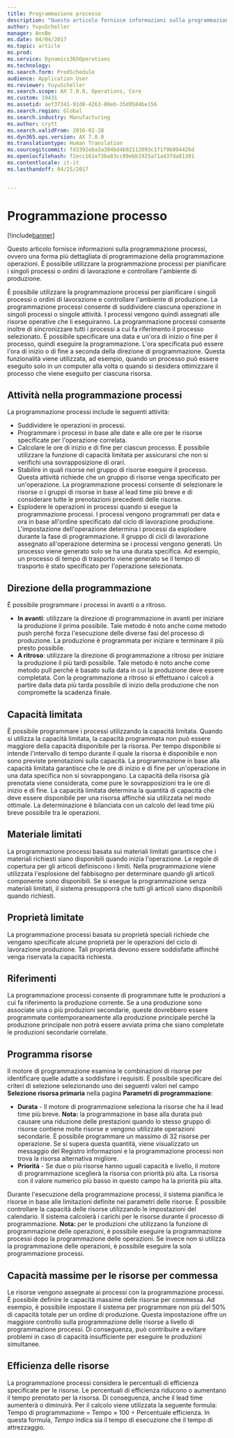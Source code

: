 ```yaml
---
title: Programmazione processo
description: "Questo articolo fornisce informazioni sulla programmazione processi, ovvero una forma più dettagliata di programmazione della programmazione operazioni. È possibile utilizzare la programmazione processi per pianificare i singoli processi o ordini di lavorazione e controllare l&quot;ambiente di produzione."
author: YuyuScheller
manager: AnnBe
ms.date: 04/04/2017
ms.topic: article
ms.prod: 
ms.service: Dynamics365Operations
ms.technology: 
ms.search.form: ProdSchedule
audience: Application User
ms.reviewer: YuyuScheller
ms.search.scope: AX 7.0.0, Operations, Core
ms.custom: 19431
ms.assetid: aef37341-91d8-4263-80eb-35d9584be156
ms.search.region: Global
ms.search.industry: Manufacturing
ms.author: crytt
ms.search.validFrom: 2016-02-28
ms.dyn365.ops.version: AX 7.0.0
ms.translationtype: Human Translation
ms.sourcegitcommit: fd3392eba3a394bd4b92112093c1f1f9b894426d
ms.openlocfilehash: f2ecc161e73ba83cc89ebb1925a71ad37da81301
ms.contentlocale: it-it
ms.lasthandoff: 04/25/2017


---
```


# <a name="job-scheduling"></a>Programmazione processo

[!include[banner](../includes/banner.md)]


Questo articolo fornisce informazioni sulla programmazione processi, ovvero una forma più dettagliata di programmazione della programmazione operazioni. È possibile utilizzare la programmazione processi per pianificare i singoli processi o ordini di lavorazione e controllare l'ambiente di produzione.

È possibile utilizzare la programmazione processi per pianificare i singoli processi o ordini di lavorazione e controllare l'ambiente di produzione. La programmazione processi consente di suddividere ciascuna operazione in singoli processi o singole attività. I processi vengono quindi assegnati alle risorse operative che li eseguiranno. La programmazione processi consente inoltre di sincronizzare tutti i processi a cui fa riferimento il processo selezionato. È possibile specificare una data e un'ora di inizio o fine per il processo, quindi eseguire la programmazione. L'ora specificata può essere l'ora di inizio o di fine a seconda della direzione di programmazione. Questa funzionalità viene utilizzata, ad esempio, quando un processo può essere eseguito solo in un computer alla volta o quando si desidera ottimizzare il processo che viene eseguito per ciascuna risorsa.

## <a name="tasks-in-the-job-scheduling-process"></a>Attività nella programmazione processi
La programmazione processi include le seguenti attività:

-   Suddividere le operazioni in processi.
-   Programmare i processi in base alle date e alle ore per le risorse specificate per l'operazione correlata.
-   Calcolare le ore di inizio e di fine per ciascun processo. È possibile utilizzare la funzione di capacità limitata per assicurarsi che non si verifichi una sovrapposizione di orari.
-   Stabilire in quali risorse nel gruppo di risorse eseguire il processo. Questa attività richiede che un gruppo di risorse venga specificato per un'operazione. La programmazione processi consente di selezionare le risorse o i gruppi di risorse in base al lead time più breve e di considerare tutte le prenotazioni precedenti delle risorse.
-   Esplodere le operazioni in processi quando si esegue la programmazione processi. I processi vengono programmati per data e ora in base all'ordine specificato dal ciclo di lavorazione produzione. L'impostazione dell'operazione determina i processi da esplodere durante la fase di programmazione. Il gruppo di cicli di lavorazione assegnato all'operazione determina se i processi vengono generati. Un processo viene generato solo se ha una durata specifica. Ad esempio, un processo di tempo di trasporto viene generato se il tempo di trasporto è stato specificato per l'operazione selezionata.

## <a name="scheduling-direction"></a>Direzione della programmazione
È possibile programmare i processi in avanti o a ritroso.

-   **In avanti**: utilizzare la direzione di programmazione in avanti per iniziare la produzione il prima possibile. Tale metodo è noto anche come metodo push perché forza l'esecuzione delle diverse fasi del processo di produzione. La produzione è programmata per iniziare e terminare il più presto possibile.
-   **A ritroso**: utilizzare la direzione di programmazione a ritroso per iniziare la produzione il più tardi possibile. Tale metodo è noto anche come metodo pull perché è basato sulla data in cui la produzione deve essere completata. Con la programmazione a ritroso si effettuano i calcoli a partire dalla data più tarda possibile di inizio della produzione che non compromette la scadenza finale.

## <a name="finite-capacity"></a>Capacità limitata
È possibile programmare i processi utilizzando la capacità limitata. Quando si utilizza la capacità limitata, la capacità programmata non può essere maggiore della capacità disponibile per la risorsa. Per tempo disponibile si intende l'intervallo di tempo durante il quale la risorsa è disponibile e non sono previste prenotazioni sulla capacità. La programmazione in base alla capacità limitata garantisce che le ore di inizio e di fine per un'operazione in una data specifica non si sovrappongano. La capacità della risorsa già prenotata viene considerata, come pure le sovrapposizioni tra le ore di inizio e di fine. La capacità limitata determina la quantità di capacità che deve essere disponibile per una risorsa affinché sia utilizzata nel modo ottimale. La determinazione è bilanciata con un calcolo del lead time più breve possibile tra le operazioni.

## <a name="finite-materials"></a>Materiale limitati
La programmazione processi basata sui materiali limitati garantisce che i materiali richiesti siano disponibili quando inizia l'operazione. Le regole di copertura per gli articoli definiscono i limiti. Nella programmazione viene utilizzata l'esplosione del fabbisogno per determinare quando gli articoli componente sono disponibili. Se si esegue la programmazione senza materiali limitati, il sistema presupporrà che tutti gli articoli siano disponibili quando richiesti.

## <a name="finite-properties"></a>Proprietà limitate
La programmazione processi basata su proprietà speciali richiede che vengano specificate alcune proprietà per le operazioni del ciclo di lavorazione produzione. Tali proprietà devono essere soddisfatte affinché venga riservata la capacità richiesta.

## <a name="references"></a>Riferimenti
La programmazione processi consente di programmare tutte le produzioni a cui fa riferimento la produzione corrente. Se a una produzione sono associate una o più produzioni secondarie, queste dovrebbero essere programmate contemporaneamente alla produzione principale perché la produzione principale non potrà essere avviata prima che siano completate le produzioni secondarie correlate.

## <a name="schedule-resources"></a>Programma risorse
Il motore di programmazione esamina le combinazioni di risorse per identificare quelle adatte a soddisfare i requisiti. È possibile specificare dei criteri di selezione selezionando uno dei seguenti valori nel campo **Selezione risorsa primaria** nella pagina **Parametri di programmazione**:

-   **Durata** - Il motore di programmazione seleziona la risorse che ha il lead time più breve. **Nota:** la programmazione in base alla durata può causare una riduzione delle prestazioni quando lo stesso gruppo di risorse contiene molte risorse e vengono utilizzate operazioni secondarie. È possibile programmare un massimo di 32 risorse per operazione. Se si supera questa quantità, viene visualizzato un messaggio del Registro informazioni e la programmazione processi non trova la risorsa alternativa migliore.
-   **Priorità** - Se due o più risorse hanno uguali capacità e livello, il motore di programmazione sceglierà la risorsa con priorità più alta. La risorsa con il valore numerico più basso in questo campo ha la priorità più alta.

Durante l'esecuzione della programmazione processi, il sistema pianifica le risorse in base alle limitazioni definite nei parametri delle risorse. È possibile controllare la capacità delle risorse utilizzando le impostazioni del calendario. Il sistema calcolerà i carichi per le risorse durante il processo di programmazione. **Nota:** per le produzioni che utilizzano la funzione di programmazione delle operazioni, è possibile eseguire la programmazione processi dopo la programmazione delle operazioni. Se invece non si utilizza la programmazione delle operazioni, è possibile eseguire la sola programmazione processi.

## <a name="maximum-capacities-for-resources-per-job-order"></a>Capacità massime per le risorse per commessa
Le risorse vengono assegnate ai processi con la programmazione processi. È possibile definire le capacità massime delle risorse per commessa. Ad esempio, è possibile impostare il sistema per programmare non più del 50% di capacità totale per un ordine di produzione. Questa impostazione offre un maggiore controllo sulla programmazione delle risorse a livello di programmazione processi. Di conseguenza, può contribuire a evitare problemi in caso di capacità insufficiente per eseguire le produzioni simultanee.

## <a name="resource-efficiency"></a>Efficienza delle risorse
La programmazione processi considera le percentuali di efficienza specificate per le risorse. Le percentuali di efficienza riducono o aumentano il tempo prenotato per la risorsa. Di conseguenza, anche il lead time aumenterà o diminuirà. Per il calcolo viene utilizzata la seguente formula: Tempo di programmazione = Tempo × 100 ÷ Percentuale efficienza. In questa formula, *Tempo* indica sia il tempo di esecuzione che il tempo di attrezzaggio.




